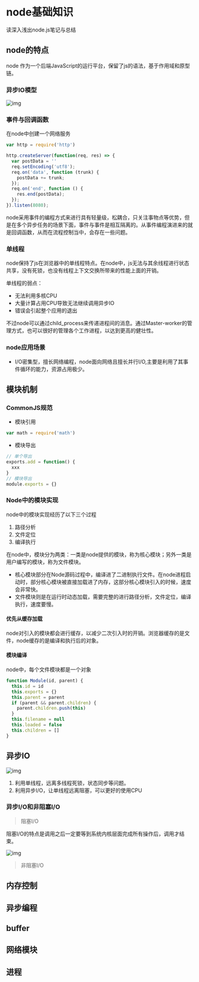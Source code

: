 # node基础知识

读深入浅出node.js笔记与总结

## node的特点

node 作为一个后端JavaScript的运行平台，保留了js的语法，基于作用域和原型链。

### 异步IO模型

![img](https://gitee.com/PENG_YUE/myImg/raw/master/uPic/O4PNgw.png)

### 事件与回调函数

在node中创建一个网络服务

```js
var http = require('http')

http.createServer(function(req, res) => {
  var postData = ''
  req.setEncoding('utf8');
  req.on('data', function (trunk) {
    postData += trunk;
  });
  req.on('end', function () {
    res.end(postData);
  });
}).listen(8080);
```

node采用事件的编程方式来进行具有轻量级，松耦合，只关注事物点等优势，但是在多个异步任务的场景下面，事件与事件是相互隔离的。从事件编程演进来的就是回调函数，从而在流程控制当中，会存在一些问题。

### 单线程

node保持了js在浏览器中的单线程特点。在node中，js无法与其余线程进行状态共享，没有死锁，也没有线程上下文交换所带来的性能上面的开销。

单线程的弱点：

- 无法利用多核CPU
- 大量计算占用CPU导致无法继续调用异步IO
- 错误会引起整个应用的退出

不过node可以通过child_process来传递进程间的消息。通过Master-worker的管理方式，也可以很好的管理各个工作进程，以达到更高的健壮性。

### node应用场景

- I/O密集型，擅长网络编程，node面向网络且擅长并行I/O,主要是利用了其事件循环的能力，资源占用极少。

## 模块机制

### CommonJS规范

- 模块引用

```js
var math = require('math')
```

- 模块导出

```js
// 单个导出
exports.add = function() {
  xxx
}
// 模块导出
module.exports = {}
```

### Node中的模块实现

node中的模块实现经历了以下三个过程

1. 路径分析
2. 文件定位
3. 编译执行

在node中，模块分为两类：一类是node提供的模块，称为核心模块；另外一类是用户编写的模块，称为文件模块。

- 核心模块部分在Node源码过程中，编译进了二进制执行文件。在node进程启动时，部分核心模块被直接加载进了内存，这部分核心模块引入的时候，速度会非常快。
- 文件模块则是在运行时动态加载，需要完整的进行路径分析，文件定位，编译执行，速度要慢。

#### 优先从缓存加载

node对引入的模块都会进行缓存，以减少二次引入时的开销。浏览器缓存的是文件，node缓存的是编译和执行后的对象。

#### 模块编译

node中，每个文件模块都是一个对象

```js
function Module(id, parent) {
  this.id = id
  this.exports = {}
  this.parent = parent
  if (parent && parent.children) {
    parent.children.push(this)
  }
  this.filename = null
  this.loaded = false
  this.children = []
}
```

## 异步IO

![img](https://gitee.com/PENG_YUE/myImg/raw/master/uPic/MPtFEE.png)

1. 利用单线程，远离多线程死锁，状态同步等问题。
2. 利用异步I/O，让单线程远离阻塞，可以更好的使用CPU

### 异步I/O和非阻塞I/O

> 阻塞I/O

阻塞I/O的特点是调用之后一定要等到系统内核层面完成所有操作后，调用才结束。

![img](https://gitee.com/PENG_YUE/myImg/raw/master/uPic/qEcHIB.png)

> 非阻塞I/O

## 内存控制

## 异步编程

## buffer

## 网络模块

## 进程
